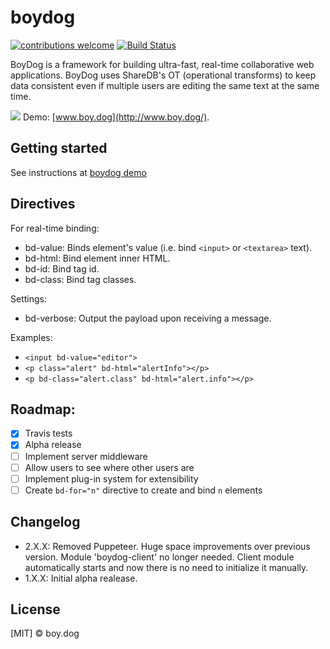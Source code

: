 ﻿# boydog

[![contributions welcome](https://img.shields.io/badge/contributions-welcome-brightgreen.svg?style=flat)](https://github.com/boydoglabs/boydog-demo)
[![Build Status](https://travis-ci.org/boydoglabs/boydog-demo.png?branch=master)](https://travis-ci.org/boydoglabs/boydog-demo)

BoyDog is a framework for building ultra-fast, real-time collaborative web applications. BoyDog uses ShareDB's OT (operational transforms) to keep data consistent even if multiple users are editing the same text at the same time.

![](https://raw.githubusercontent.com/boydoglabs/boydog-demo/master/sample.gif)
Demo: [www.boy.dog](http://www.boy.dog/).

## Getting started

See instructions at [boydog demo](http://www.boy.dog/)

## Directives

For real-time binding:
 - bd-value: Binds element's value (i.e. bind `<input>` or `<textarea>` text).
 - bd-html: Bind element inner HTML.
 - bd-id: Bind tag id.
 - bd-class: Bind tag classes.

Settings:
 - bd-verbose: Output the payload upon receiving a message.

Examples:
 - `<input bd-value="editor">`
 - `<p class="alert" bd-html="alertInfo"></p>`
 - `<p bd-class="alert.class" bd-html="alert.info"></p>`

## Roadmap:

 - [x] Travis tests
 - [x] Alpha release
 - [ ] Implement server middleware
 - [ ] Allow users to see where other users are
 - [ ] Implement plug-in system for extensibility
 - [ ] Create `bd-for="n"` directive to create and bind `n` elements

## Changelog

 - 2.X.X: Removed Puppeteer. Huge space improvements over previous version. Module 'boydog-client' no longer needed. Client module automatically starts and now there is no need to initialize it manually.
 - 1.X.X: Initial alpha realease.

## License

[MIT] © boy.dog